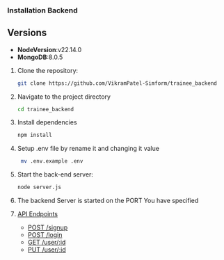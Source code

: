 ### Installation Backend
## Versions
- **NodeVersion**:v22.14.0
- **MongoDB**:8.0.5

1. Clone the repository:
   ```sh
   git clone https://github.com/VikramPatel-Simform/trainee_backend
   
2. Navigate to the project directory
    ```sh
    cd trainee_backend
3. Install dependencies
     ```sh
     npm install
4. Setup .env file by rename it and changing it value
    ```sh
     mv .env.example .env
5. Start the back-end server:
   ```sh
   node server.js
6. The backend Server is started on the PORT You have specified

7. [API Endpoints](#api-endpoints)
   - [POST /signup](#post-signup)
   - [POST /login](#post-login)
   - [GET /user/:id](#get-userid)
   - [PUT /user/:id](#put-userid)
